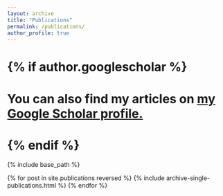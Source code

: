 ```yaml
---
layout: archive
title: "Publications"
permalink: /publications/
author_profile: true
---
```


# {% if author.googlescholar %}
#   You can also find my articles on <u><a href="{{author.googlescholar}}">my Google Scholar profile</a>.</u>
# {% endif %}

{% include base_path %}

{% for post in site.publications reversed %}
  {% include archive-single-publications.html %}
{% endfor %}
